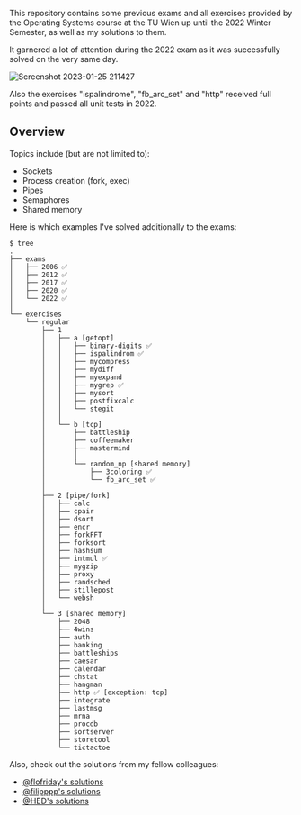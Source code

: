 This repository contains some previous exams and all exercises provided by the Operating Systems course at the TU Wien up until the 2022 Winter Semester, as well as my solutions to them.

It garnered a lot of attention during the 2022 exam as it was successfully solved on the very same day.

![Screenshot 2023-01-25 211427](https://user-images.githubusercontent.com/61852663/214799331-991ec7f6-a881-4857-9159-30f3cc0ac52d.png)

Also the exercises "ispalindrome", "fb_arc_set" and "http" received full points and passed all unit tests in 2022.

## Overview

Topics include (but are not limited to):
- Sockets
- Process creation (fork, exec)
- Pipes
- Semaphores
- Shared memory

Here is which examples I've solved additionally to the exams:

```
$ tree
.
├── exams
│   ├── 2006 ✅
│   ├── 2012 ✅
│   ├── 2017 ✅
│   ├── 2020 ✅
│   └── 2022 ✅
│
└── exercises
    └── regular
        ├── 1
        │   ├── a [getopt]
        │   │   ├── binary-digits ✅
        │   │   ├── ispalindrom ✅
        │   │   ├── mycompress
        │   │   ├── mydiff
        │   │   ├── myexpand
        │   │   ├── mygrep ✅
        │   │   ├── mysort
        │   │   ├── postfixcalc
        │   │   └── stegit
        │   │
        │   └── b [tcp]
        │       ├── battleship
        │       ├── coffeemaker
        │       ├── mastermind
        │       │
        │       └── random_np [shared memory]
        │           ├── 3coloring ✅
        │           └── fb_arc_set ✅
        │
        ├── 2 [pipe/fork]
        │   ├── calc
        │   ├── cpair
        │   ├── dsort
        │   ├── encr
        │   ├── forkFFT
        │   ├── forksort
        │   ├── hashsum
        │   ├── intmul ✅
        │   ├── mygzip
        │   ├── proxy
        │   ├── randsched
        │   ├── stillepost
        │   └── websh
        │
        └── 3 [shared memory]
            ├── 2048
            ├── 4wins
            ├── auth
            ├── banking
            ├── battleships
            ├── caesar
            ├── calendar
            ├── chstat
            ├── hangman
            ├── http ✅ [exception: tcp]
            ├── integrate
            ├── lastmsg
            ├── mrna
            ├── procdb
            ├── sortserver
            ├── storetool
            └── tictactoe
```

Also, check out the solutions from my fellow colleagues:

- [@flofriday's solutions](https://github.com/flofriday/OSUE-2020)
- [@filipppp's solutions](https://github.com/filipppp/OSUE-2021)
- [@HED's solutions](https://github.com/HED-GIT/TU_WIEN_BETRIEBSSYSTEME)

